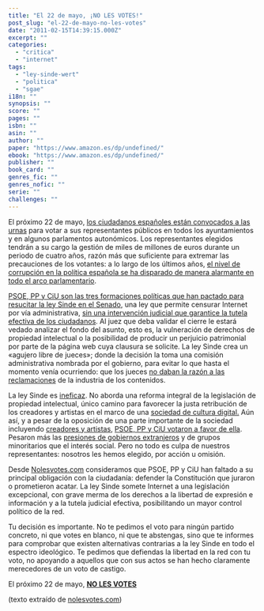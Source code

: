 ```yaml
---
title: "El 22 de mayo, ¡NO LES VOTES!"
post_slug: "el-22-de-mayo-no-les-votes"
date: "2011-02-15T14:39:15.000Z"
excerpt: ""
categories: 
  - "critica"
  - "internet"
tags: 
  - "ley-sinde-wert"
  - "politica"
  - "sgae"
i18n: ""
synopsis: ""
score: ""
pages: ""
isbn: ""
asin: ""
author: ""
paper: "https://www.amazon.es/dp/undefined/"
ebook: "https://www.amazon.es/dp/undefined/"
publisher: ""
book_card: ""
genres_fic: ""
genres_nofic: ""
serie: ""
challenges: ""
---
```


El próximo 22 de mayo, [los ciudadanos españoles están convocados a las urnas](http://es.wikipedia.org/wiki/Elecciones_municipales_españolas_de_2011) para votar a sus representantes públicos en todos los ayuntamientos y en algunos parlamentos autonómicos. Los representantes elegidos tendrán a su cargo la gestión de miles de millones de euros durante un periodo de cuatro años, razón más que suficiente para extremar las precauciones de los votantes: a lo largo de los últimos años, [el nivel de corrupción en la política española se ha disparado de manera alarmante en todo el arco parlamentario](http://es.wikipedia.org/wiki/Corrupción_en_España#Gobierno_de_José_Luis_Rodríguez_Zapatero).

[PSOE, PP y CiU son las tres formaciones políticas que han pactado para resucitar la ley Sinde en el Senado](http://www.elmundo.es/elmundo/2011/01/24/navegante/1295895670.html), una ley que permite censurar Internet por vía administrativa, [sin una intervención judicial que garantice la tutela efectiva de los ciudadanos](http://www.filmica.com/david_bravo/archivos/010529.html). Al juez que deba validar el cierre le estará vedado analizar el fondo del asunto, esto es, la vulneración de derechos de propiedad intelectual o la posibilidad de producir un perjuicio patrimonial por parte de la página web cuya clausura se solicite. La ley Sinde crea un «agujero libre de jueces»; donde la decisión la toma una comisión administrativa nombrada por el gobierno, para evitar lo que hasta el momento venía ocurriendo: que los jueces [no daban la razón a las reclamaciones](http://derecho-internet.org/svn/procedimientos-libres/defensa-webs-enlaces/resoluciones/formato-txt/) de la industria de los contenidos.

La ley Sinde es [ineficaz](http://andresdelaoliva.blogspot.com/2011/01/la-reaparicion-de-la-ley-sinde-una.html). No aborda una reforma integral de la legislación de propiedad intelectual, único camino para favorecer la justa retribución de los creadores y artistas en el marco de una [sociedad de cultura digital.](http://www.youtube.com/watch?v=Z2PmCEPE5iI) Aún así, y a pesar de la oposición de una parte importante de la sociedad incluyendo [creadores y artistas](http://www.youtube.com/watch?v=HjAg4pWxW0A), [PSOE, PP y CiU votaron a favor de ella](http://www.nacionred.com/legislacion-pi/el-senado-aprueba-la-ley-sinde-gracias-al-pacto-entre-pp-psoe-y-ciu). Pesaron más las [presiones de gobiernos extranjeros](http://www.20minutos.es/noticia/952812/0/wikileaks/obama/leysinde/) y de grupos minoritarios que el interés social. Pero no todo es culpa de nuestros representantes: nosotros les hemos elegido, por acción u omisión.

Desde [Nolesvotes.com](http://www.nolesvotes.com) consideramos que PSOE, PP y CiU han faltado a su principal obligación con la ciudadanía: defender la Constitución que juraron o prometieron acatar. La ley Sinde somete Internet a una legislación excepcional, con grave merma de los derechos a la libertad de expresión e información y a la tutela judicial efectiva, posibilitando un mayor control político de la red.

Tu decisión es importante. No te pedimos el voto para ningún partido concreto, ni que votes en blanco, ni que te abstengas, sino que te informes para comprobar que existen alternativas contrarias a la ley Sinde en todo el espectro ideológico. Te pedimos que defiendas la libertad en la red con tu voto, no apoyando a aquellos que con sus actos se han hecho claramente merecedores de un voto de castigo.

El próximo 22 de mayo, **[NO LES VOTES](http://www.nolesvotes.com)**

(texto extraído de [nolesvotes.com](http://www.nolesvotes.com/2011/02/el-proximo-22-de-mayo-los-ciudadanos_14.html))

